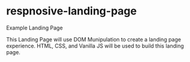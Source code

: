# respnosive-landing-page
Example Landing Page

This Landing Page will use DOM Munipulation to create a landing page experience. HTML, CSS, and Vanilla JS will be used to build this landing page.
